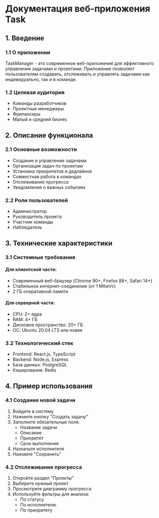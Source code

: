 # Документация веб-приложения Task

## 1. Введение

### 1.1 О приложении
TaskManager - это современное веб-приложение для эффективного управления задачами и проектами. Приложение позволяет пользователям создавать, отслеживать и управлять задачами как индивидуально, так и в команде.

### 1.2 Целевая аудитория
- Команды разработчиков
- Проектные менеджеры
- Фрилансеры
- Малый и средний бизнес

## 2. Описание функционала

### 2.1 Основные возможности
- Создание и управление задачами
- Организация задач по проектам
- Установка приоритетов и дедлайнов
- Совместная работа в командах
- Отслеживание прогресса
- Уведомления о важных событиях

### 2.2 Роли пользователей
- Администратор
- Руководитель проекта
- Участник команды
- Наблюдатель

## 3. Технические характеристики

### 3.1 Системные требования
#### Для клиентской части:
- Современный веб-браузер (Chrome 90+, Firefox 88+, Safari 14+)
- Стабильное интернет-соединение (от 1 Мбит/с)
- 2 ГБ оперативной памяти

#### Для серверной части:
- CPU: 2+ ядра
- RAM: 4+ ГБ
- Дисковое пространство: 20+ ГБ
- ОС: Ubuntu 20.04 LTS или новее

### 3.2 Технологический стек
- Frontend: React.js, TypeScript
- Backend: Node.js, Express
- База данных: PostgreSQL
- Кэширование: Redis

## 4. Пример использования

### 4.1 Создание новой задачи
1. Войдите в систему
2. Нажмите кнопку "Создать задачу"
3. Заполните обязательные поля:
   - Название задачи
   - Описание
   - Приоритет
   - Срок выполнения
4. Назначьте исполнителя
5. Нажмите "Сохранить"

### 4.2 Отслеживание прогресса
1. Откройте раздел "Проекты"
2. Выберите нужный проект
3. Просмотрите диаграмму прогресса
4. Используйте фильтры для анализа:
   - По статусу
   - По исполнителю
   - По приоритету 